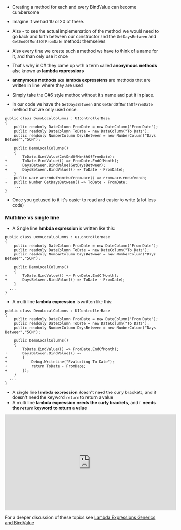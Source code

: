 ﻿* Creating a method for each and every BindValue can become cumbersome
* Imagine if we had 10 or 20 of these.
* Also - to see the actual implementation of the method, we would need to go back and forth between our constructor and the  `GetDaysBetween` and `GetEndOfMonthOfFromDate` methods themselves 
* Also every time we create such a method we have to think of a name for it, and than only use it once



* That's why in C# they came up with a term called **anonymous methods** also known as **lambda expressions**
* **anonymous methods** aka **lambda expressions** are methods that are written in line, where they are used 
* Simply take the C#6 style method without it's name and put it in place.
* In our code we have the `GetDaysBetween` and `GetEndOfMonthOfFromDate` method that are only used once.
```csdiff
public class DemoLocalColumns : UIControllerBase
{
    public readonly DateColumn FromDate = new DateColumn("From Date");
    public readonly DateColumn ToDate = new DateColumn("To Date");
    public readonly NumberColumn DaysBetween = new NumberColumn("Days Between","5CN");

    public DemoLocalColumns()
    {
-       ToDate.BindValue(GetEndOfMonthOfFromDate);
+       ToDate.BindValue(() => FromDate.EndOfMonth);
-       DaysBetween.BindValue(GetDaysBetween);
+       DaysBetween.BindValue(() => ToDate - FromDate);
    }
-   public Date GetEndOfMonthOfFromDate() => FromDate.EndOfMonth;
-   public Number GetDaysBetween() => ToDate - FromDate;
    ...
}
```

* Once you get used to it, it's easier to read and easier to write (a lot less code)
### Multiline vs single line
* A Single line **lambda expression** is written like this:
```csdiff
public class DemoLocalColumns : UIControllerBase
{
    public readonly DateColumn FromDate = new DateColumn("From Date");
    public readonly DateColumn ToDate = new DateColumn("To Date");
    public readonly NumberColumn DaysBetween = new NumberColumn("Days Between","5CN");

    public DemoLocalColumns()
    {
+       ToDate.BindValue(() => FromDate.EndOfMonth);
+       DaysBetween.BindValue(() => ToDate - FromDate);
    }
  ...
}
```
* A multi line **lambda expression** is written like this:
```csdiff
public class DemoLocalColumns : UIControllerBase
{
    public readonly DateColumn FromDate = new DateColumn("From Date");
    public readonly DateColumn ToDate = new DateColumn("To Date");
    public readonly NumberColumn DaysBetween = new NumberColumn("Days Between","5CN");

    public DemoLocalColumns()
    {
        ToDate.BindValue(() => FromDate.EndOfMonth);
+       DaysBetween.BindValue(() => 
+       {
+           Debug.WriteLine("Evaluating To Date");
+           return ToDate - FromDate;
+       });
    }
  ...
}
```

* A single line **lambda expression** doesn't need the curly brackets, and it doesn't need the keyword `return` to return a value
* A multi line **lambda expression** **needs the curly brackets**, and it **needs the `return` keyword to return a value**


<iframe width="560" height="315" src="https://www.youtube.com/embed/9VQXH9k25o8?list=PL1DEQjXG2xnKHKNIRzI4K6oZL-KulU-Vw" frameborder="0" allowfullscreen></iframe>

For a deeper discussion of these topics see [Lambda Expressions Generics and BindValue](lambda-expressions-generics-and-bindvalue.html)
